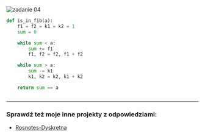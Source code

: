 <picture>
  <source srcset="../../srt/zbior_zadan/04.png" media="(prefers-color-scheme: light)">
  <source srcset="../../srt/zbior_zadan/black_04.png" media="(prefers-color-scheme: dark)">
  <img src="../../srt/zbior_zadan/black_04.png" alt="zadanie 04">
</picture>

```python
def is_in_fib(a):
    f1 = f2 = k1 = k2 = 1
    sum = 0

    while sum < a:
        sum += f1
        f1, f2 = f2, f1 + f2

    while sum > a:
        sum -= k1
        k1, k2 = k2, k1 + k2

    return sum == a



```

---
### Sprawdź też moje inne projekty z odpowiedziami:
- [Rosnotes-Dyskretna](https://github.com/kamilGie/Rosnotes-Dyskretna)
